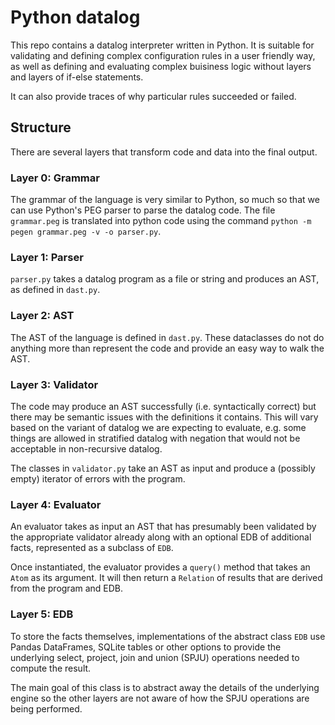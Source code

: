 # Python datalog

This repo contains a datalog interpreter written in Python. It is suitable for
validating and defining complex configuration rules in a user friendly way,
as well as defining and evaluating complex buisiness logic without layers and
layers of if-else statements.

It can also provide traces of why particular rules succeeded or failed.

## Structure

There are several layers that transform code and data into the final output.

### Layer 0: Grammar

The grammar of the language is very similar to Python, so much so that we can
use Python's PEG parser to parse the datalog code. The file `grammar.peg` is
translated into python code using the command
`python -m pegen grammar.peg -v -o parser.py`.

### Layer 1: Parser

`parser.py` takes a datalog program as a file or string and produces an AST,
as defined in `dast.py`.

### Layer 2: AST

The AST of the language is defined in `dast.py`. These dataclasses do not do
anything more than represent the code and provide an easy way to walk the AST.

### Layer 3: Validator

The code may produce an AST successfully (i.e. syntactically correct) but there
may be semantic issues with the definitions it contains. This will vary based
on the variant of datalog we are expecting to evaluate, e.g. some things are
allowed in stratified datalog with negation that would not be acceptable in 
non-recursive datalog.

The classes in `validator.py` take an AST as input and produce a (possibly
empty) iterator of errors with the program.

### Layer 4: Evaluator

An evaluator takes as input an AST that has presumably been validated by the
appropriate validator already along with an optional EDB of additional facts,
represented as a subclass of `EDB`.

Once instantiated, the evaluator provides a `query()` method that takes an `Atom`
as its argument. It will then return a `Relation` of results that are derived
from the program and EDB.

### Layer 5: EDB

To store the facts themselves, implementations of the abstract class `EDB` use
Pandas DataFrames, SQLite tables or other options to provide the underlying
select, project, join and union (SPJU) operations needed to compute the result.

The main goal of this class is to abstract away the details of the underlying
engine so the other layers are not aware of how the SPJU operations are being
performed.